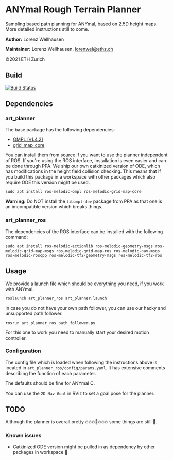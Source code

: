 # ANYmal Rough Terrain Planner

Sampling based path planning for ANYmal, based on 2.5D height maps.
More detailed instructions still to come.

**Author:** Lorenz Wellhausen

**Maintainer:** Lorenz Wellhausen, [lorenwel@ethz.ch](lorenwel@ethz.ch)

©2021 ETH Zurich

## Build
[![Build Status](https://ci.leggedrobotics.com/buildStatus/icon?job=bitbucket_leggedrobotics/art_planner/master)](https://ci.leggedrobotics.com/job/bitbucket_leggedrobotics/job/art_planner/job/master/)

## Dependencies

### art_planner

The base package has the following dependencies:

- [OMPL \[v1.4.2\]](https://github.com/ompl/ompl)
- [grid\_map\_core](git@github.com:ANYbotics/grid_map.git)

You can install them from source if you want to use the planner independent of ROS.
If you're using the ROS interface, installation is even easier and can be done through PPA.
We ship our own catkinized version of ODE, which has modifications in the height field collision checking.
This means that if you build this package in a workspace with other packages which also require ODE this version might be used.

`sudo apt install ros-melodic-ompl ros-melodic-grid-map-core`

**Warning:** Do NOT install the `libompl-dev` package from PPA as that one is an imcompatible version which breaks things.

### art\_planner\_ros

The dependencies of the ROS interface can be installed with the following command:

`sudo apt install ros-melodic-actionlib ros-melodic-geometry-msgs ros-melodic-grid-map-msgs ros-melodic-grid-map-ros ros-melodic-nav-msgs ros-melodic-roscpp ros-melodic-tf2-geometry-msgs ros-melodic-tf2-ros`

## Usage

We provide a launch file which should be everything you need, if you work with ANYmal.

`roslaunch art_planner_ros art_planner.launch`

In case you do not have your own path follower, you can use our hacky and unsupported path follower.

`rosrun art_planner_ros path_follower.py`

For this one to work you need to manually start your desired motion controller.

### Configuration

The config file which is loaded when following the instructions above is located in `art_planner_ros/config/params.yaml`.
It has extensive comments describing the function of each parameter.

The defaults should be fine for ANYmal C.

You can use the `2D Nav Goal` in RViz to set a goal pose for the planner.

## TODO

Although the planner is overall pretty :fire::fire::fire::100::fire::fire::fire: some things are still :poop:.

### Known issues

- Catkinized ODE version might be pulled in as dependency by other packages in workspace :bowling:
